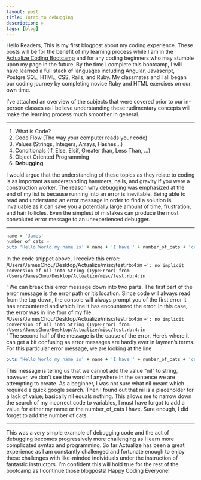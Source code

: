 ```yaml
---
layout: post
title: Intro to debugging
description: >
tags: [blog]
---
```


Hello Readers,
This is my first blogpost about my coding experience. These posts will be for the benefit of my learning process while I am in the [Actualize Coding Bootcamp](http://www.anyonecanlearntocode.com/) and for any coding beginners who may stumble upon my page in the future.
By the time I complete this bootcamp, I will have learned a full stack of languages including Angular, Javascript, Postgre SQL, HTML, CSS, Rails, and Ruby. My classmates and I all began our coding journey by completing novice Ruby and HTML exercises on our own time.


I’ve attached an overview of the subjects that were covered prior to our in-person classes as I believe understanding these rudimentary concepts will make the learning process much smoother in general.

---
1. What is Code?
2. Code Flow (The way your computer reads your code)
3. Values (Strings, Integers, Arrays, Hashes…)
4. Conditionals (If, Else, Elsif, Greater than, Less Than, …)
5. Object Oriented Programming
6. **Debugging**



I would argue that the understanding of these topics as they relate to coding is as important as understanding hammers, nails, and gravity if you were a construction worker.
The reason why debugging was emphasized at the end of my list is because running into an error is inevitable. Being able to read and understand an error message in order to find a solution is invaluable as it can save you a potentially large amount of time, frustration, and hair follicles. Even the simplest of mistakes can produce the most convoluted error message to an unexperienced debugger.


---
~~~ruby
name = 'James'
number_of_cats =
puts 'Hello World my name is' + name + 'I have ' + number_of_cats + 'cats'
~~~~
In the code snippet above, I receive this error:
/Users/JamesChou/Desktop/Actualize/misc/test.rb:4:in `+': no implicit conversion of nil into String (TypeError) from /Users/JamesChou/Desktop/Actualize/misc/test.rb:4:in `<main>'
We can break this error message down into two parts. The first part of the error message is the error path or it’s location. Since code will always read from the top down, the console will always prompt you of the first error it has encountered and which line it has encountered the error. In this case, the error was in line four of my file.
/Users/JamesChou/Desktop/Actualize/misc/test.rb:4:in `+': no implicit conversion of nil into String (TypeError) from /Users/JamesChou/Desktop/Actualize/misc/test.rb:4:in `<main>'
The second half of the message is the cause of the error. Here’s where it can get a bit confusing as error messages are hardly ever in laymen’s terms. For this particular error message, we are looking at the line
~~~ruby
puts 'Hello World my name is' + name + 'I have ' + number_of_cats + 'cats'
~~~
This message is telling us that we cannot add the value “nil” to string, however, we don’t see the word nil anywhere in the sentence we are attempting to create. As a beginner, I was not sure what nil meant which required a quick google search. Then I found out that nil is a placeholder for a lack of value; basically nil equals nothing. This allows me to narrow down the search of my incorrect code to variables, I must have forgot to add a value for either my name or the number_of_cats I have. Sure enough, I did forget to add the number of cats.


---

This was a very simple example of debugging code and the act of debugging becomes progressively more challenging as I learn more complicated syntax and programming. So far Actualize has been a great experience as I am constantly challenged and fortunate enough to enjoy these challenges with like-minded individuals under the instruction of fantastic instructors. I’m confident this will hold true for the rest of the bootcamp as I continue those blogposts!
Happy Coding Everyone!
